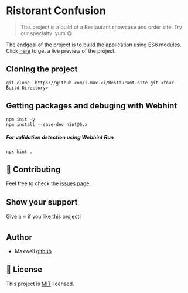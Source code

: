 # Ristorant Confusion


> This project is a build of a Restaurant showcase and order site.
Try our specialty :yum 😋

The endgoal of the project is to build the application using ES6 modules.
Click [here]() 
to get a live preview of the project.




## Cloning the project
```
git clone  https://github.com/i-max-xi/Restaurant-site.git <Your-Build-Directory>
```


## Getting packages and debuging with Webhint
```
npm init -y
npm install --save-dev hint@6.x
```
##### For validation detection using Webhint Run
```
npx hint .
```

 ## 🤝 Contributing

Feel free to check the [issues page](https://github.com/i-max-xi/Restaurant-site/issues).

## Show your support

Give a ⭐️ if you like this project!

## Author

- Maxwell [github](https://github.com/i-max-xi)
## 📝 License

This project is [MIT](./MIT.md) licensed.